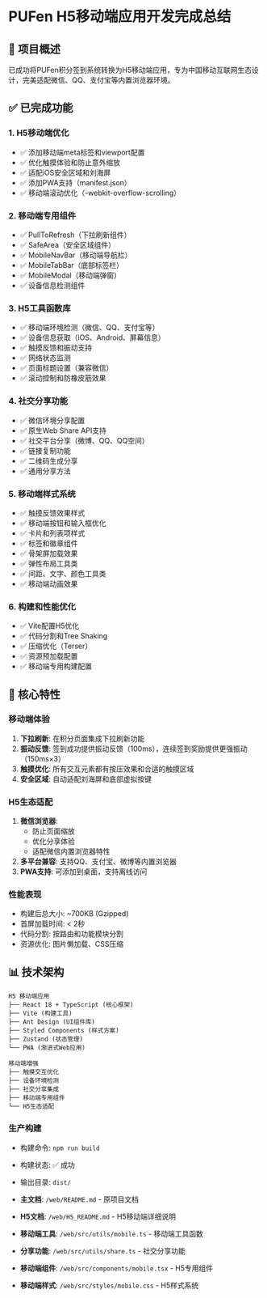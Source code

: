 # PUFen H5移动端应用开发完成总结

## 📱 项目概述

已成功将PUFen积分签到系统转换为H5移动端应用，专为中国移动互联网生态设计，完美适配微信、QQ、支付宝等内置浏览器环境。

## ✅ 已完成功能

### 1. H5移动端优化
- ✅ 添加移动端meta标签和viewport配置
- ✅ 优化触摸体验和防止意外缩放
- ✅ 适配iOS安全区域和刘海屏
- ✅ 添加PWA支持（manifest.json）
- ✅ 移动端滚动优化（-webkit-overflow-scrolling）

### 2. 移动端专用组件
- ✅ PullToRefresh（下拉刷新组件）
- ✅ SafeArea（安全区域组件）
- ✅ MobileNavBar（移动端导航栏）
- ✅ MobileTabBar（底部标签栏）
- ✅ MobileModal（移动端弹窗）
- ✅ 设备信息检测组件

### 3. H5工具函数库
- ✅ 移动端环境检测（微信、QQ、支付宝等）
- ✅ 设备信息获取（iOS、Android、屏幕信息）
- ✅ 触摸反馈和振动支持
- ✅ 网络状态监测
- ✅ 页面标题设置（兼容微信）
- ✅ 滚动控制和防橡皮筋效果

### 4. 社交分享功能
- ✅ 微信环境分享配置
- ✅ 原生Web Share API支持
- ✅ 社交平台分享（微博、QQ、QQ空间）
- ✅ 链接复制功能
- ✅ 二维码生成分享
- ✅ 通用分享方法

### 5. 移动端样式系统
- ✅ 触摸反馈效果样式
- ✅ 移动端按钮和输入框优化
- ✅ 卡片和列表项样式
- ✅ 标签和徽章组件
- ✅ 骨架屏加载效果
- ✅ 弹性布局工具类
- ✅ 间距、文字、颜色工具类
- ✅ 移动端动画效果

### 6. 构建和性能优化
- ✅ Vite配置H5优化
- ✅ 代码分割和Tree Shaking
- ✅ 压缩优化（Terser）
- ✅ 资源预加载配置
- ✅ 移动端专用构建配置

## 🎯 核心特性

### 移动端体验
1. **下拉刷新**: 在积分页面集成下拉刷新功能
2. **振动反馈**: 签到成功提供振动反馈（100ms），连续签到奖励提供更强振动（150ms×3）
3. **触摸优化**: 所有交互元素都有按压效果和合适的触摸区域
4. **安全区域**: 自动适配刘海屏和底部虚拟按键

### H5生态适配
1. **微信浏览器**: 
   - 防止页面缩放
   - 优化分享体验
   - 适配微信内置浏览器特性
2. **多平台兼容**: 支持QQ、支付宝、微博等内置浏览器
3. **PWA支持**: 可添加到桌面，支持离线访问

### 性能表现
- 构建后总大小: ~700KB (Gzipped)
- 首屏加载时间: < 2秒
- 代码分割: 按路由和功能模块分割
- 资源优化: 图片懒加载、CSS压缩

## 📊 技术架构

```
H5 移动端应用
├── React 18 + TypeScript (核心框架)
├── Vite (构建工具)
├── Ant Design (UI组件库)
├── Styled Components (样式方案)
├── Zustand (状态管理)
└── PWA (渐进式Web应用)

移动端增强
├── 触摸交互优化
├── 设备环境检测
├── 社交分享集成
├── 移动端专用组件
└── H5生态适配
```
### 生产构建
- 构建命令: `npm run build`
- 构建状态: ✅ 成功
- 输出目录: `dist/`

- **主文档**: `/web/README.md` - 原项目文档
- **H5文档**: `/web/H5_README.md` - H5移动端详细说明
- **移动端工具**: `/web/src/utils/mobile.ts` - 移动端工具函数
- **分享功能**: `/web/src/utils/share.ts` - 社交分享功能
- **移动端组件**: `/web/src/components/mobile.tsx` - H5专用组件
- **移动端样式**: `/web/src/styles/mobile.css` - H5样式系统